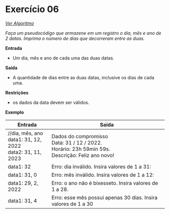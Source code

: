 # Exercício 06

[*Ver Algoritmo*](Algoritmo06.md)

*Faça um pseudocódigo que armazene em um registro o dia, mês e ano de 2 datas. Imprima o número de dias que decorreram entre as duas.*

**Entrada**

- Um dia, mês e ano de cada uma das duas datas.

**Saída**

- A quantidade de dias entre as duas datas, inclusive os dias de cada uma.

**Restrições**

- os dados da data devem ser válidos.

 
**Exemplo**

| Entrada| Saída  |
|--------------------------|------------------------------------|
|//dia, mês, ano <br>data1: 31, 12, 2022<br>data2: 31, 11, 2023|Dados do compromisso<br>Data: 31 / 12 / 2022.<br>Horário: 23h 59min 59s.<br>Descrição: Feliz ano novo!<br>|
|data1: 32|Erro: dia inválido. Insira valores de 1 a 31:|
|data1: 31, 0|Erro: mês inválido. Insira valores de 1 a 12:|
|data1: 29, 2, 2022|Erro: o ano não é bixesseto. Insira valores de 1 a 28.|
|data1: 31, 4|Erro: esse mês possui apenas 30 dias. Insira valores de 1 a 30|
